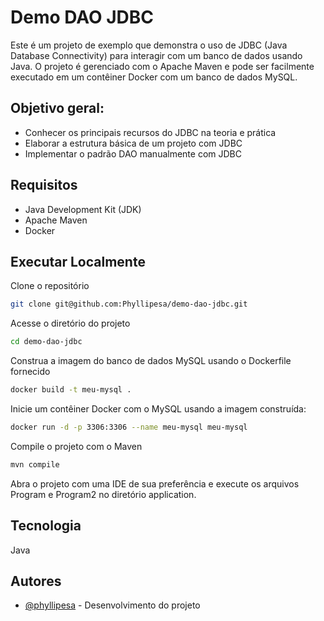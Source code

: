 # Demo DAO JDBC

Este é um projeto de exemplo que demonstra o uso de JDBC (Java Database Connectivity) para interagir com um banco de dados usando Java.
O projeto é gerenciado com o Apache Maven e pode ser facilmente executado em um contêiner Docker com um banco de dados MySQL.

## Objetivo geral:
- Conhecer os principais recursos do JDBC na teoria e prática
- Elaborar a estrutura básica de um projeto com JDBC
- Implementar o padrão DAO manualmente com JDBC

## Requisitos

- Java Development Kit (JDK)
- Apache Maven
- Docker


## Executar Localmente

Clone o repositório

   ```bash
   git clone git@github.com:Phyllipesa/demo-dao-jdbc.git
```

Acesse o diretório do projeto

   ```bash
cd demo-dao-jdbc
```

Construa a imagem do banco de dados MySQL usando o Dockerfile fornecido
   ```bash
docker build -t meu-mysql .
```

Inicie um contêiner Docker com o MySQL usando a imagem construída:
   ```bash
docker run -d -p 3306:3306 --name meu-mysql meu-mysql
```

Compile o projeto com o Maven
   ```bash
mvn compile
```

Abra o projeto com uma IDE de sua preferência e execute os arquivos Program e Program2 no diretório application.


## Tecnologia

Java

## Autores

- [@phyllipesa](https://github.com/phyllipesa) - Desenvolvimento do projeto

